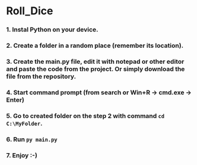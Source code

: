 # Roll_Dice
### 1. Instal Python on your device.
### 2. Create a folder in a random place (remember its location).
### 3. Create the main.py file, edit it with notepad or other editor and paste the code from the project. Or simply download the file from the repository.
### 4. Start command prompt (from search or Win+R -> cmd.exe -> Enter)
### 5. Go to created folder on the step 2 with command `cd C:\MyFolder`.
### 6. Run `py main.py`
### 7. Enjoy :-)
